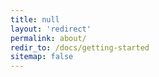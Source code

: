 ```yaml
---
title: null
layout: 'redirect'
permalink: about/
redir_to: /docs/getting-started
sitemap: false
---
```


